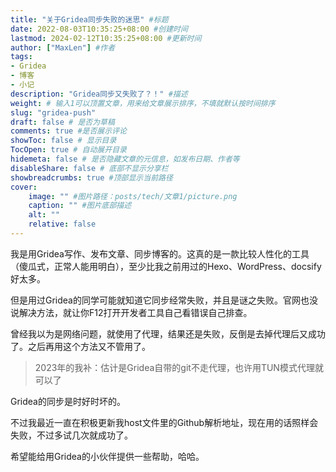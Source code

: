 ```yaml
---
title: "关于Gridea同步失败的迷思" #标题
date: 2022-08-03T10:35:25+08:00 #创建时间
lastmod: 2024-02-12T10:35:25+08:00 #更新时间
author: ["MaxLen"] #作者
tags: 
- Gridea
- 博客
- 小记
description: "Gridea同步又失败了？！" #描述
weight: # 输入1可以顶置文章，用来给文章展示排序，不填就默认按时间排序
slug: "gridea-push"
draft: false # 是否为草稿
comments: true #是否展示评论
showToc: false # 显示目录
TocOpen: true # 自动展开目录
hidemeta: false # 是否隐藏文章的元信息，如发布日期、作者等
disableShare: false # 底部不显示分享栏
showbreadcrumbs: true #顶部显示当前路径
cover:
    image: "" #图片路径：posts/tech/文章1/picture.png
    caption: "" #图片底部描述
    alt: ""
    relative: false
---
```


我是用Gridea写作、发布文章、同步博客的。这真的是一款比较人性化的工具（傻瓜式，正常人能用明白），至少比我之前用过的Hexo、WordPress、docsify好太多。

但是用过Gridea的同学可能就知道它同步经常失败，并且是谜之失败。官网也没说解决方法，就让你F12打开开发者工具自己看错误自己排查。

曾经我以为是网络问题，就使用了代理，结果还是失败，反倒是去掉代理后又成功了。之后再用这个方法又不管用了。

> 2023年的我补：估计是Gridea自带的git不走代理，也许用TUN模式代理就可以了

Gridea的同步是时好时坏的。

不过我最近一直在积极更新我host文件里的Github解析地址，现在用的话照样会失败，不过多试几次就成功了。

希望能给用Gridea的小伙伴提供一些帮助，哈哈。
